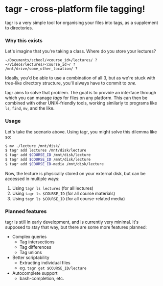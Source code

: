 # tagr - cross-platform file tagging!

tagr is a very simple tool for organising your files into tags, as a supplement
to directories.

### Why this exists

Let's imagine that you're taking a class. Where do you store your lectures?

```
~/Documents/school/<course_id>/lectures/ ?
~/Videos/lectures/<course_id>/ ?
/mnt/drive/some_other_location/ ?
```

Ideally, you'd be able to use a combination of all 3, but as we're stuck with
tree-like directory structure, you'll always have to commit to *one.*

tagr aims to solve that problem. The goal is to provide an interface through
which you can manage *tags* for files on any platform. This can then be combined
with other UNIX-friendly tools, working similarly to programs like `ls`, `find`,
`mv`, and the like.

### Usage

Let's take the scenario above. Using tagr, you might solve this dilemma like so:

```bash
$ mv ./lecture /mnt/disk/
$ tagr add lectures /mnt/disk/lecture
$ tagr add $COURSE_ID /mnt/disk/lecture
$ tagr add $COURSE_ID /mnt/disk/lecture
$ tagr add $COURSE_ID-media /mnt/disk/lecture
```

Now, the lecture is physically stored on your external disk, but can be accessed
in multiple ways:

1. Using `tagr ls lectures` (for all lectures)
2. Using `tagr ls $COURSE_ID` (for all course materials)
3. Using `tagr ls $COURSE_ID` (for all course-related media)

### Planned features

tagr is still in early development, and is currently very minimal. It's supposed
to stay that way, but there are some more features planned:

- Complex queries
    - Tag intersections
    - Tag differences
    - Tag unions
- Better scriptability
    - Extracting individual files
    - eg. `tagr get $COURSE_ID/lecture`
- Autocomplete support
    - bash-completion, etc.
